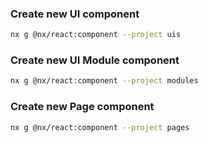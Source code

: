 ### Create new UI component
```bash
nx g @nx/react:component --project uis
```

### Create new UI Module component
```bash
nx g @nx/react:component --project modules
```

### Create new Page component
```bash
nx g @nx/react:component --project pages
```

